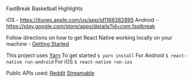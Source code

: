 FastBreak Basketball Highlights

iOS - https://itunes.apple.com/us/app/id1166382895
Android - https://play.google.com/store/apps/details?id=com.fastbreak

Follow directions on how to get React Native working locally on your machine - [Getting Started](https://facebook.github.io/react-native/docs/getting-started.html#content)

This project uses [Yarn](https://yarnpkg.com/)
To get started `$ yarn install`
For Android `$ react-native run-android`
For iOS `$ react-native run-ios`

Public APIs used:
[Reddit](https://www.reddit.com/dev/api/)
[Streamable](https://streamable.com/documentation)